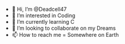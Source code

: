 - 👋 Hi, I’m @Deadcell47
- 👀 I’m interested in Coding
- 🌱 I’m currently learning C
- 💞️ I’m looking to collaborate on my Dreams
- 📫 How to reach me = Somewhere on Earth

<!---
Deadcell47/Deadcell47 is a ✨ special ✨ repository because its `README.md` (this file) appears on your GitHub profile.
You can click the Preview link to take a look at your changes.
--->
